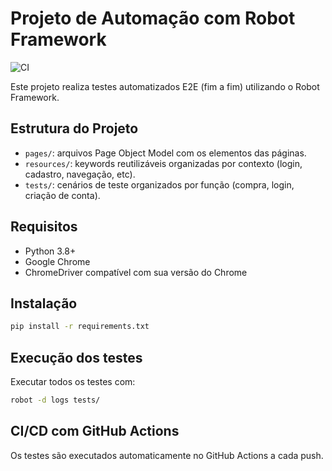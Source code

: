 # Projeto de Automação com Robot Framework
![CI](https://github.com/Isaque2206/automacao-robotframework/actions/workflows/robot-ci.yml/badge.svg)

Este projeto realiza testes automatizados E2E (fim a fim) utilizando o Robot Framework.

## Estrutura do Projeto

- `pages/`: arquivos Page Object Model com os elementos das páginas.
- `resources/`: keywords reutilizáveis organizadas por contexto (login, cadastro, navegação, etc).
- `tests/`: cenários de teste organizados por função (compra, login, criação de conta).

## Requisitos

- Python 3.8+
- Google Chrome
- ChromeDriver compatível com sua versão do Chrome

## Instalação

```bash
pip install -r requirements.txt
```

## Execução dos testes

Executar todos os testes com:

```bash
robot -d logs tests/
```

## CI/CD com GitHub Actions

Os testes são executados automaticamente no GitHub Actions a cada push.